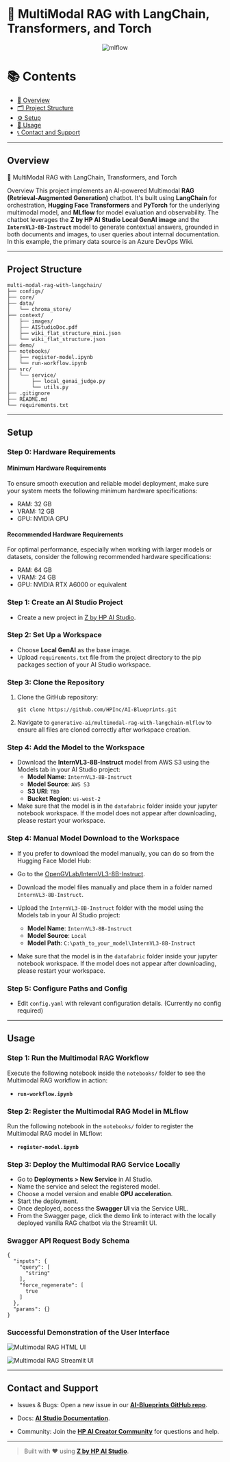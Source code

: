 # 🤖 MultiModal RAG with LangChain, Transformers, and Torch

<div align="center">

![mlflow](https://img.shields.io/badge/mlflow-%23d9ead3.svg?style=for-the-badge&logo=numpy&logoColor=blue)

</div>

# 📚 Contents

- [🧠 Overview](#overview)
- [🗂 Project Structure](#project-structure)
- [⚙️ Setup](#setup)
- [🚀 Usage](#usage)
- [📞 Contact and Support](#contact-and-support)

---

## Overview

🤖 MultiModal RAG with LangChain, Transformers, and Torch

Overview
This project implements an AI-powered Multimodal **RAG (Retrieval-Augmented Generation)** chatbot. It's built using **LangChain** for orchestration, **Hugging Face Transformers** and **PyTorch** for the underlying multimodal model, and **MLflow** for model evaluation and observability. The chatbot leverages the **Z by HP AI Studio Local GenAI image** and the **`InternVL3-8B-Instruct`** model to generate contextual answers, grounded in both documents and images, to user queries about internal documentation. In this example, the primary data source is an Azure DevOps Wiki.

---

## Project Structure

```
multi-modal-rag-with-langchain/
├── configs/
├── core/
├── data/
│   └── chroma_store/
├── context/
│   ├── images/
│   ├── AIStudioDoc.pdf
│   ├── wiki_flat_structure_mini.json
│   └── wiki_flat_structure.json
├── demo/
├── notebooks/
│   ├── register-model.ipynb
│   └── run-workflow.ipynb
├── src/
│   └── service/
│       ├── local_genai_judge.py
│       └── utils.py
├── .gitignore
├── README.md
└── requirements.txt
```

---

## Setup

### Step 0: Hardware Requirements

#### Minimum Hardware Requirements

To ensure smooth execution and reliable model deployment, make sure your system meets the following minimum hardware specifications:

- RAM: 32 GB
- VRAM: 12 GB
- GPU: NVIDIA GPU

#### Recommended Hardware Requirements

For optimal performance, especially when working with larger models or datasets, consider the following recommended hardware specifications:

- RAM: 64 GB
- VRAM: 24 GB
- GPU: NVIDIA RTX A6000 or equivalent

### Step 1: Create an AI Studio Project

- Create a new project in [Z by HP AI Studio](https://zdocs.datascience.hp.com/docs/aistudio/overview).

### Step 2: Set Up a Workspace

- Choose **Local GenAI** as the base image.
- Upload `requirements.txt` file from the project directory to the pip packages section of your AI Studio workspace.

### Step 3: Clone the Repository

1. Clone the GitHub repository:

   ```
   git clone https://github.com/HPInc/AI-Blueprints.git
   ```

2. Navigate to `generative-ai/multimodal-rag-with-langchain-mlflow` to ensure all files are cloned correctly after workspace creation.

### Step 4: Add the Model to the Workspace

- Download the **InternVL3-8B-Instruct** model from AWS S3 using the Models tab in your AI Studio project:
  - **Model Name**: `InternVL3-8B-Instruct`
  - **Model Source**: `AWS S3`
  - **S3 URI**: `TBD`
  - **Bucket Region**: `us-west-2`
- Make sure that the model is in the `datafabric` folder inside your jupyter notebook workspace. If the model does not appear after downloading, please restart your workspace.

### Step 4: Manual Model Download to the Workspace

- If you prefer to download the model manually, you can do so from the Hugging Face Model Hub:

- Go to the [OpenGVLab/InternVL3-8B-Instruct](https://huggingface.co/OpenGVLab/InternVL3-8B-Instruct/tree/main).
- Download the model files manually and place them in a folder named `InternVL3-8B-Instruct`.
- Upload the `InternVL3-8B-Instruct` folder with the model using the Models tab in your AI Studio project:
  - **Model Name**: `InternVL3-8B-Instruct`
  - **Model Source**: `Local`
  - **Model Path**: `C:\path_to_your_model\InternVL3-8B-Instruct`
- Make sure that the model is in the `datafabric` folder inside your jupyter notebook workspace. If the model does not appear after downloading, please restart your workspace.

### Step 5: Configure Paths and Config

- Edit `config.yaml` with relevant configuration details. (Currently no config required)

---

## Usage

### Step 1: Run the Multimodal RAG Workflow

Execute the following notebook inside the `notebooks/` folder to see the Multimodal RAG workflow in action:

- **`run-workflow.ipynb`**

### Step 2: Register the Multimodal RAG Model in MLflow

Run the following notebook in the `notebooks/` folder to register the Multimodal RAG model in MLflow:

- **`register-model.ipynb`**

### Step 3: Deploy the Multimodal RAG Service Locally

- Go to **Deployments > New Service** in AI Studio.
- Name the service and select the registered model.
- Choose a model version and enable **GPU acceleration**.
- Start the deployment.
- Once deployed, access the **Swagger UI** via the Service URL.
- From the Swagger page, click the demo link to interact with the locally deployed vanilla RAG chatbot via the Streamlit UI.

### Swagger API Request Body Schema

```
{
  "inputs": {
    "query": [
      "string"
    ],
    "force_regenerate": [
      true
    ]
  },
  "params": {}
}
```

### Successful Demonstration of the User Interface

![Multimodal RAG HTML UI](TBD)

![Multimodal RAG Streamlit UI](TBD)

---

## Contact and Support

- Issues & Bugs: Open a new issue in our [**AI-Blueprints GitHub repo**](https://github.com/HPInc/AI-Blueprints).

- Docs: [**AI Studio Documentation**](https://zdocs.datascience.hp.com/docs/aistudio/overview).

- Community: Join the [**HP AI Creator Community**](https://community.datascience.hp.com/) for questions and help.

---

> Built with ❤️ using [**Z by HP AI Studio**](https://www.hp.com/us-en/workstations/ai-studio.html).

